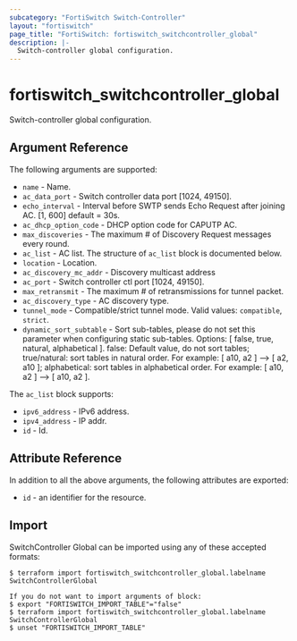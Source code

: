 ```yaml
---
subcategory: "FortiSwitch Switch-Controller"
layout: "fortiswitch"
page_title: "FortiSwitch: fortiswitch_switchcontroller_global"
description: |-
  Switch-controller global configuration.
---
```


# fortiswitch_switchcontroller_global
Switch-controller global configuration.

## Argument Reference

The following arguments are supported:

* `name` - Name.
* `ac_data_port` - Switch controller data port [1024, 49150].
* `echo_interval` - Interval before SWTP sends Echo Request after joining AC. [1, 600] default = 30s.
* `ac_dhcp_option_code` - DHCP option code for CAPUTP AC.
* `max_discoveries` - The maximum # of Discovery Request messages every round.
* `ac_list` - AC list. The structure of `ac_list` block is documented below.
* `location` - Location.
* `ac_discovery_mc_addr` - Discovery multicast address
* `ac_port` - Switch controller ctl port [1024, 49150].
* `max_retransmit` - The maximum # of retransmissions for tunnel packet.
* `ac_discovery_type` - AC discovery type.
* `tunnel_mode` - Compatible/strict tunnel mode. Valid values: `compatible`, `strict`.
* `dynamic_sort_subtable` - Sort sub-tables, please do not set this parameter when configuring static sub-tables. Options: [ false, true, natural, alphabetical ]. false: Default value, do not sort tables; true/natural: sort tables in natural order. For example: [ a10, a2 ] --> [ a2, a10 ]; alphabetical: sort tables in alphabetical order. For example: [ a10, a2 ] --> [ a10, a2 ].

The `ac_list` block supports:

* `ipv6_address` - IPv6 address.
* `ipv4_address` - IP addr.
* `id` - Id.


## Attribute Reference

In addition to all the above arguments, the following attributes are exported:
* `id` - an identifier for the resource.

## Import

SwitchController Global can be imported using any of these accepted formats:
```
$ terraform import fortiswitch_switchcontroller_global.labelname SwitchControllerGlobal

If you do not want to import arguments of block:
$ export "FORTISWITCH_IMPORT_TABLE"="false"
$ terraform import fortiswitch_switchcontroller_global.labelname SwitchControllerGlobal
$ unset "FORTISWITCH_IMPORT_TABLE"
```
